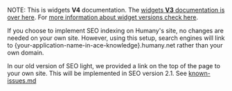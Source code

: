 NOTE: This is widgets **V4** documentation. The [widgets **V3** documentation is over here](https://github.com/Humany/humany-docs/tree/v3/seo). For [more information about widget versions check here](https://github.com/Humany/humany-docs/blob/master/widgets/versions.md).

If you choose to implement SEO indexing on Humany's site, no changes are needed on your own site.
However, using this setup, search engines will link to {your-application-name-in-ace-knowledge}.humany.net rather than your own domain.

In our old version of SEO light, we provided a link on the top of the page to your own site. This will be implemented in SEO version 2.1. See [known-issues.md](known-issues.md)  
